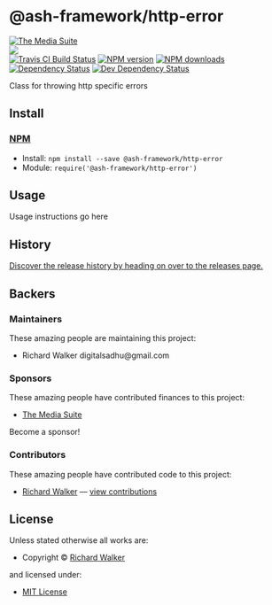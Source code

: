 <!-- TITLE/ -->

<h1>@ash-framework/http-error</h1>

<!-- /TITLE -->


<!-- BADGES/ -->

<span class="badge-badge"><a href="https://mediasuite.co.nz" title="The Media Suite"><img src="https://mediasuite.co.nz/ms-badge.png" alt="The Media Suite" /></a></span>
<br class="badge-separator" />
<span class="badge-badge"><a href="https://nodei.co/npm/ash-framework/http-error"><img src="https://nodei.co/npm/ash-framework/http-error.png?downloads=true&stars=true" /></a></span>
<br class="badge-separator" />
<span class="badge-travisci"><a href="http://travis-ci.org/ash-framework/http-error" title="Check this project's build status on TravisCI"><img src="https://img.shields.io/travis/ash-framework/http-error/master.svg" alt="Travis CI Build Status" /></a></span>
<span class="badge-npmversion"><a href="https://npmjs.org/package/@ash-framework/http-error" title="View this project on NPM"><img src="https://img.shields.io/npm/v/@ash-framework/http-error.svg" alt="NPM version" /></a></span>
<span class="badge-npmdownloads"><a href="https://npmjs.org/package/@ash-framework/http-error" title="View this project on NPM"><img src="https://img.shields.io/npm/dm/@ash-framework/http-error.svg" alt="NPM downloads" /></a></span>
<span class="badge-daviddm"><a href="https://david-dm.org/ash-framework/http-error" title="View the status of this project's dependencies on DavidDM"><img src="https://img.shields.io/david/ash-framework/http-error.svg" alt="Dependency Status" /></a></span>
<span class="badge-daviddmdev"><a href="https://david-dm.org/ash-framework/http-error#info=devDependencies" title="View the status of this project's development dependencies on DavidDM"><img src="https://img.shields.io/david/dev/ash-framework/http-error.svg" alt="Dev Dependency Status" /></a></span>

<!-- /BADGES -->


<!-- DESCRIPTION/ -->

Class for throwing http specific errors

<!-- /DESCRIPTION -->


<!-- INSTALL/ -->

<h2>Install</h2>

<a href="https://npmjs.com" title="npm is a package manager for javascript"><h3>NPM</h3></a><ul>
<li>Install: <code>npm install --save @ash-framework/http-error</code></li>
<li>Module: <code>require('@ash-framework/http-error')</code></li></ul>

<!-- /INSTALL -->


## Usage
Usage instructions go here

<!-- HISTORY/ -->

<h2>History</h2>

<a href="https://github.com/ash-framework/http-error/releases">Discover the release history by heading on over to the releases page.</a>

<!-- /HISTORY -->


<!-- BACKERS/ -->

<h2>Backers</h2>

<h3>Maintainers</h3>

These amazing people are maintaining this project:

<ul><li>Richard Walker digitalsadhu@gmail.com</li></ul>

<h3>Sponsors</h3>

These amazing people have contributed finances to this project:

<ul><li><a href="http://mediasuite.co.nz">The Media Suite</a></li></ul>

Become a sponsor!



<h3>Contributors</h3>

These amazing people have contributed code to this project:

<ul><li><a href="http://lovebeer.nz/">Richard Walker</a> — <a href="https://github.com/ash-framework/http-error/commits?author=digitalsadhu" title="View the GitHub contributions of Richard Walker on repository ash-framework/http-error">view contributions</a></li></ul>



<!-- /BACKERS -->


<!-- LICENSE/ -->

<h2>License</h2>

Unless stated otherwise all works are:

<ul><li>Copyright &copy; <a href="http://lovebeer.nz/">Richard Walker</a></li></ul>

and licensed under:

<ul><li><a href="http://spdx.org/licenses/MIT.html">MIT License</a></li></ul>

<!-- /LICENSE -->
